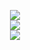 <p align="center">
  <a href="https://github.com/pyguru-dev">
    <img src="https://readme-typing-svg.demolab.com?font=Roboto&weight=500&size=24&duration=2750&pause=5000&color=808080&center=true&vCenter=true&multiline=true&repeat=true&width=467&height=50&lines=Python+%26+Guru+%26+Developer"/>
  </a>
  <br>
  <a href="https://github.com/EXG1O">
    <img src="https://github-readme-stats.vercel.app/api?username=exg1o&theme=dark&show_icons=true" />
  </a>
  <br>
  <a href="https://github.com/EXG1O?tab=repositories">
    <img src="https://github-readme-stats.vercel.app/api/top-langs/?username=exg1o&theme=dark&card_width=467" />
  </a>
  <br>
</p>
